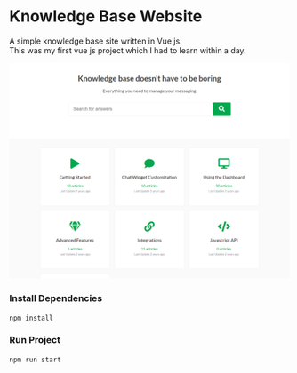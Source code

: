 # Knowledge Base Website

A simple knowledge base site written in Vue js.  
This was my first vue js project which I had to learn within a day.  

![App Screenshot](./public/screenshot.png)

### Install Dependencies

```
npm install
```

### Run Project

```
npm run start
```
